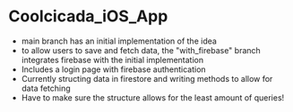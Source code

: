 # Coolcicada_iOS_App


* main branch has an initial implementation of the idea
* to allow users to save and fetch data, the "with_firebase" branch integrates firebase with the initial implementation
* Includes a login page with firebase authentication
* Currently structing data in firestore and writing methods to allow for data fetching
* Have to make sure the structure allows for the least amount of queries! 
